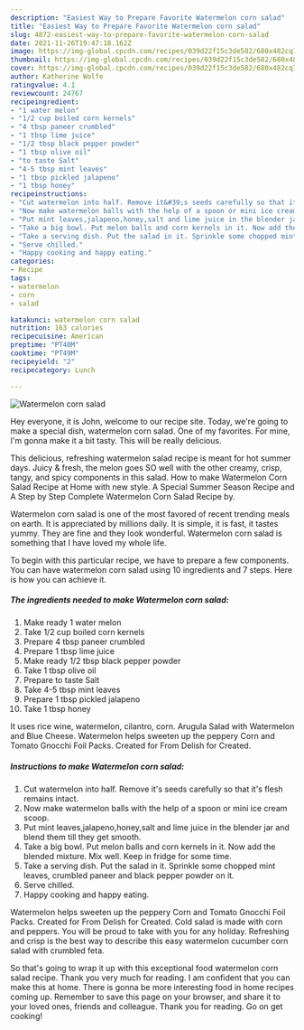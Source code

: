 ```yaml
---
description: "Easiest Way to Prepare Favorite Watermelon corn salad"
title: "Easiest Way to Prepare Favorite Watermelon corn salad"
slug: 4872-easiest-way-to-prepare-favorite-watermelon-corn-salad
date: 2021-11-26T19:47:18.162Z
image: https://img-global.cpcdn.com/recipes/039d22f15c3de582/680x482cq70/watermelon-corn-salad-recipe-main-photo.jpg
thumbnail: https://img-global.cpcdn.com/recipes/039d22f15c3de582/680x482cq70/watermelon-corn-salad-recipe-main-photo.jpg
cover: https://img-global.cpcdn.com/recipes/039d22f15c3de582/680x482cq70/watermelon-corn-salad-recipe-main-photo.jpg
author: Katherine Wolfe
ratingvalue: 4.1
reviewcount: 24767
recipeingredient:
- "1 water melon"
- "1/2 cup boiled corn kernels"
- "4 tbsp paneer crumbled"
- "1 tbsp lime juice"
- "1/2 tbsp black pepper powder"
- "1 tbsp olive oil"
- "to taste Salt"
- "4-5 tbsp mint leaves"
- "1 tbsp pickled jalapeno"
- "1 tbsp honey"
recipeinstructions:
- "Cut watermelon into half. Remove it&#39;s seeds carefully so that it&#39;s flesh remains intact."
- "Now make watermelon balls with the help of a spoon or mini ice cream scoop."
- "Put mint leaves,jalapeno,honey,salt and lime juice in the blender jar and blend them till they get smooth."
- "Take a big bowl. Put melon balls and corn kernels in it. Now add the blended mixture. Mix well. Keep in fridge for some time."
- "Take a serving dish. Put the salad in it. Sprinkle some chopped mint leaves, crumbled paneer and black pepper powder on it."
- "Serve chilled."
- "Happy cooking and happy eating."
categories:
- Recipe
tags:
- watermelon
- corn
- salad

katakunci: watermelon corn salad 
nutrition: 163 calories
recipecuisine: American
preptime: "PT40M"
cooktime: "PT49M"
recipeyield: "2"
recipecategory: Lunch

---
```



![Watermelon corn salad](https://img-global.cpcdn.com/recipes/039d22f15c3de582/680x482cq70/watermelon-corn-salad-recipe-main-photo.jpg)

Hey everyone, it is John, welcome to our recipe site. Today, we're going to make a special dish, watermelon corn salad. One of my favorites. For mine, I'm gonna make it a bit tasty. This will be really delicious.

This delicious, refreshing watermelon salad recipe is meant for hot summer days. Juicy &amp; fresh, the melon goes SO well with the other creamy, crisp, tangy, and spicy components in this salad. How to make Watermelon Corn Salad Recipe at Home with new style. A Special Summer Season Recipe and A Step by Step Complete Watermelon Corn Salad Recipe by.

Watermelon corn salad is one of the most favored of recent trending meals on earth. It is appreciated by millions daily. It is simple, it is fast, it tastes yummy. They are fine and they look wonderful. Watermelon corn salad is something that I have loved my whole life.


To begin with this particular recipe, we have to prepare a few components. You can have watermelon corn salad using 10 ingredients and 7 steps. Here is how you can achieve it.

<!--inarticleads1-->

##### The ingredients needed to make Watermelon corn salad:

1. Make ready 1 water melon
1. Take 1/2 cup boiled corn kernels
1. Prepare 4 tbsp paneer crumbled
1. Prepare 1 tbsp lime juice
1. Make ready 1/2 tbsp black pepper powder
1. Take 1 tbsp olive oil
1. Prepare to taste Salt
1. Take 4-5 tbsp mint leaves
1. Prepare 1 tbsp pickled jalapeno
1. Take 1 tbsp honey


It uses rice wine, watermelon, cilantro, corn. Arugula Salad with Watermelon and Blue Cheese. Watermelon helps sweeten up the peppery Corn and Tomato Gnocchi Foil Packs. Created for From Delish for Created. 

<!--inarticleads2-->

##### Instructions to make Watermelon corn salad:

1. Cut watermelon into half. Remove it&#39;s seeds carefully so that it&#39;s flesh remains intact.
1. Now make watermelon balls with the help of a spoon or mini ice cream scoop.
1. Put mint leaves,jalapeno,honey,salt and lime juice in the blender jar and blend them till they get smooth.
1. Take a big bowl. Put melon balls and corn kernels in it. Now add the blended mixture. Mix well. Keep in fridge for some time.
1. Take a serving dish. Put the salad in it. Sprinkle some chopped mint leaves, crumbled paneer and black pepper powder on it.
1. Serve chilled.
1. Happy cooking and happy eating.


Watermelon helps sweeten up the peppery Corn and Tomato Gnocchi Foil Packs. Created for From Delish for Created. Cold salad is made with corn and peppers. You will be proud to take with you for any holiday. Refreshing and crisp is the best way to describe this easy watermelon cucumber corn salad with crumbled feta. 

So that's going to wrap it up with this exceptional food watermelon corn salad recipe. Thank you very much for reading. I am confident that you can make this at home. There is gonna be more interesting food in home recipes coming up. Remember to save this page on your browser, and share it to your loved ones, friends and colleague. Thank you for reading. Go on get cooking!
